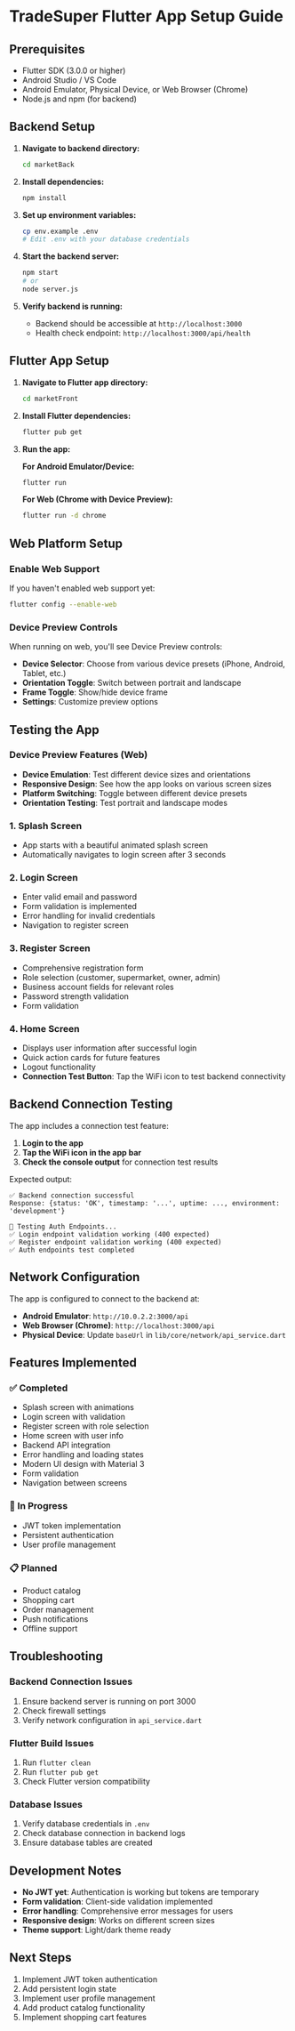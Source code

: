 # TradeSuper Flutter App Setup Guide

## Prerequisites

- Flutter SDK (3.0.0 or higher)
- Android Studio / VS Code
- Android Emulator, Physical Device, or Web Browser (Chrome)
- Node.js and npm (for backend)

## Backend Setup

1. **Navigate to backend directory:**

   ```bash
   cd marketBack
   ```

2. **Install dependencies:**

   ```bash
   npm install
   ```

3. **Set up environment variables:**

   ```bash
   cp env.example .env
   # Edit .env with your database credentials
   ```

4. **Start the backend server:**

   ```bash
   npm start
   # or
   node server.js
   ```

5. **Verify backend is running:**
   - Backend should be accessible at `http://localhost:3000`
   - Health check endpoint: `http://localhost:3000/api/health`

## Flutter App Setup

1. **Navigate to Flutter app directory:**

   ```bash
   cd marketFront
   ```

2. **Install Flutter dependencies:**

   ```bash
   flutter pub get
   ```

3. **Run the app:**

   **For Android Emulator/Device:**

   ```bash
   flutter run
   ```

   **For Web (Chrome with Device Preview):**

   ```bash
   flutter run -d chrome
   ```

## Web Platform Setup

### Enable Web Support

If you haven't enabled web support yet:

```bash
flutter config --enable-web
```

### Device Preview Controls

When running on web, you'll see Device Preview controls:

- **Device Selector**: Choose from various device presets (iPhone, Android, Tablet, etc.)
- **Orientation Toggle**: Switch between portrait and landscape
- **Frame Toggle**: Show/hide device frame
- **Settings**: Customize preview options

## Testing the App

### Device Preview Features (Web)

- **Device Emulation**: Test different device sizes and orientations
- **Responsive Design**: See how the app looks on various screen sizes
- **Platform Switching**: Toggle between different device presets
- **Orientation Testing**: Test portrait and landscape modes

### 1. Splash Screen

- App starts with a beautiful animated splash screen
- Automatically navigates to login screen after 3 seconds

### 2. Login Screen

- Enter valid email and password
- Form validation is implemented
- Error handling for invalid credentials
- Navigation to register screen

### 3. Register Screen

- Comprehensive registration form
- Role selection (customer, supermarket, owner, admin)
- Business account fields for relevant roles
- Password strength validation
- Form validation

### 4. Home Screen

- Displays user information after successful login
- Quick action cards for future features
- Logout functionality
- **Connection Test Button**: Tap the WiFi icon to test backend connectivity

## Backend Connection Testing

The app includes a connection test feature:

1. **Login to the app**
2. **Tap the WiFi icon in the app bar**
3. **Check the console output** for connection test results

Expected output:

```
✅ Backend connection successful
Response: {status: 'OK', timestamp: '...', uptime: ..., environment: 'development'}

🧪 Testing Auth Endpoints...
✅ Login endpoint validation working (400 expected)
✅ Register endpoint validation working (400 expected)
✅ Auth endpoints test completed
```

## Network Configuration

The app is configured to connect to the backend at:

- **Android Emulator**: `http://10.0.2.2:3000/api`
- **Web Browser (Chrome)**: `http://localhost:3000/api`
- **Physical Device**: Update `baseUrl` in `lib/core/network/api_service.dart`

## Features Implemented

### ✅ Completed

- Splash screen with animations
- Login screen with validation
- Register screen with role selection
- Home screen with user info
- Backend API integration
- Error handling and loading states
- Modern UI design with Material 3
- Form validation
- Navigation between screens

### 🔄 In Progress

- JWT token implementation
- Persistent authentication
- User profile management

### 📋 Planned

- Product catalog
- Shopping cart
- Order management
- Push notifications
- Offline support

## Troubleshooting

### Backend Connection Issues

1. Ensure backend server is running on port 3000
2. Check firewall settings
3. Verify network configuration in `api_service.dart`

### Flutter Build Issues

1. Run `flutter clean`
2. Run `flutter pub get`
3. Check Flutter version compatibility

### Database Issues

1. Verify database credentials in `.env`
2. Check database connection in backend logs
3. Ensure database tables are created

## Development Notes

- **No JWT yet**: Authentication is working but tokens are temporary
- **Form validation**: Client-side validation implemented
- **Error handling**: Comprehensive error messages for users
- **Responsive design**: Works on different screen sizes
- **Theme support**: Light/dark theme ready

## Next Steps

1. Implement JWT token authentication
2. Add persistent login state
3. Implement user profile management
4. Add product catalog functionality
5. Implement shopping cart features
